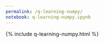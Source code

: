 ```yaml
---
permalink: /q-learning-numpy/
notebook: q-learning-numpy.ipynb
---
```


{% include q-learning-numpy.html %}
